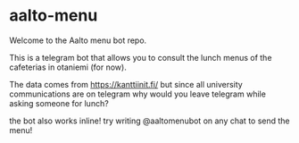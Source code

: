 # aalto-menu

Welcome to the Aalto menu bot repo.

This is a telegram bot that allows you to consult the lunch menus of the cafeterias in otaniemi (for now).

The data comes from https://kanttiinit.fi/ but since all university communications are on telegram why would you leave telegram while asking someone for lunch?

the bot also works inline! try writing @aaltomenubot on any chat to send the menu!